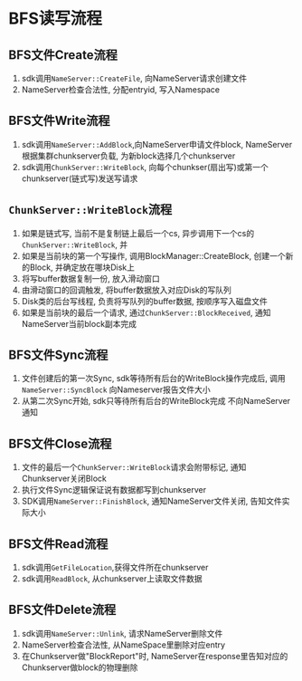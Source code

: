 # BFS读写流程

## BFS文件Create流程
1. sdk调用`NameServer::CreateFile`, 向NameServer请求创建文件
2. NameServer检查合法性, 分配entryid, 写入Namespace

## BFS文件Write流程
1. sdk调用`NameServer::AddBlock`,向NameServer申请文件block, NameServer根据集群chunkserver负载, 为新block选择几个chunkserver
2. sdk调用`ChunkServer::WriteBlock`, 向每个chunkser(扇出写)或第一个chunkserver(链式写)发送写请求

## `ChunkServer::WriteBlock`流程
1. 如果是链式写, 当前不是复制链上最后一个cs, 异步调用下一个cs的`ChunkServer::WriteBlock`, 并
2. 如果是当前块的第一个写操作, 调用BlockManager::CreateBlock, 创建一个新的Block, 并确定放在哪块Disk上
3. 将写buffer数据复制一份, 放入滑动窗口
4. 由滑动窗口的回调触发, 将buffer数据放入对应Disk的写队列
5. Disk类的后台写线程, 负责将写队列的buffer数据, 按顺序写入磁盘文件
6. 如果是当前块的最后一个请求, 通过`ChunkServer::BlockReceived`, 通知NameServer当前block副本完成

## BFS文件Sync流程
1. 文件创建后的第一次Sync, sdk等待所有后台的WriteBlock操作完成后, 调用`NameServer::SyncBlock` 向Nameserver报告文件大小
2. 从第二次Sync开始, sdk只等待所有后台的WriteBlock完成 不向NameServer通知

## BFS文件Close流程
1. 文件的最后一个`ChunkServer::WriteBlock`请求会附带标记, 通知Chunkserver关闭Block
2. 执行文件Sync逻辑保证说有数据都写到chunkserver
3. SDK调用`NameServer::FinishBlock`, 通知NameServer文件关闭, 告知文件实际大小

## BFS文件Read流程
1. sdk调用`GetFileLocation`,获得文件所在chunkserver
2. sdk调用`ReadBlock`, 从chunkserver上读取文件数据

## BFS文件Delete流程
1. sdk调用`NameServer::Unlink`, 请求NameServer删除文件
2. NameServer检查合法性, 从NameSpace里删除对应entry
3. 在Chunkserver做"BlockReport"时, NameServer在response里告知对应的Chunkserver做block的物理删除
